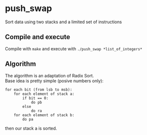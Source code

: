 # push_swap
Sort data using two stacks and a limited set of instructions

## Compile and execute
Compile with `make` and execute with `./push_swap *list_of_integers*`

## Algorithm
The algorithm is an adaptation of Radix Sort.  
Base idea is pretty simple (posive numbers only):  
```
for each bit (from lsb to msb):
	for each element of stack a:
		if bit == 0:
			do pb
		else
			do ra
	for each element of stack b:
		do pa
```
then our stack a is sorted.
